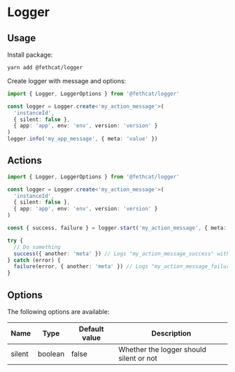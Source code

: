 # Logger

## Usage
Install package:

```bash
yarn add @fethcat/logger
```

Create logger with message and options:

```typescript
import { Logger, LoggerOptions } from '@fethcat/logger'

const logger = Logger.create<'my_action_message'>(
  'instanceId',
  { silent: false },
  { app: 'app', env: 'env', version: 'version' }
)
logger.info('my_app_message', { meta: 'value' })
```

## Actions

```typescript
import { Logger, LoggerOptions } from '@fethcat/logger'

const logger = Logger.create<'my_action_message'>(
  'instanceId',
  { silent: false },
  { app: 'app', env: 'env', version: 'version' }
)

const { success, failure } = logger.start('my_action_message', { meta: 'value' }) // Logs "my_action_message" with meta { meta: 'value' }

try {
  // Do something
  success({ another: 'meta' }) // Logs "my_action_message_success" with meta { meta: 'value', another: 'meta' }
} catch (error) {
  failure(error, { another: 'meta' }) // Logs "my_action_message_failure" with meta { meta: 'value', another: 'meta', error }
}
```

## Options

The following options are available:

| Name   | Type    | Default value | Description                             |
| ------ | ------- | ------------- | --------------------------------------- |
| silent | boolean | false         | Whether the logger should silent or not |
